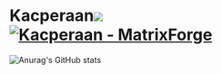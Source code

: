 <div align="left">
 
 # Kacperaan![](https://komarev.com/ghpvc/?username=kacperaan&style=for-the-badge) [![Kacperaan - MatrixForge](https://img.shields.io/static/v1?label=Matrix&message=Forge&color=blue&logo=github)](https://github.com/matrix-forge/matrix-forge "Go to GitHub repo") 
 
 ![Anurag's GitHub stats](https://github-readme-stats.vercel.app/api?username=kacperaan&show_icons=true&theme=dark)
